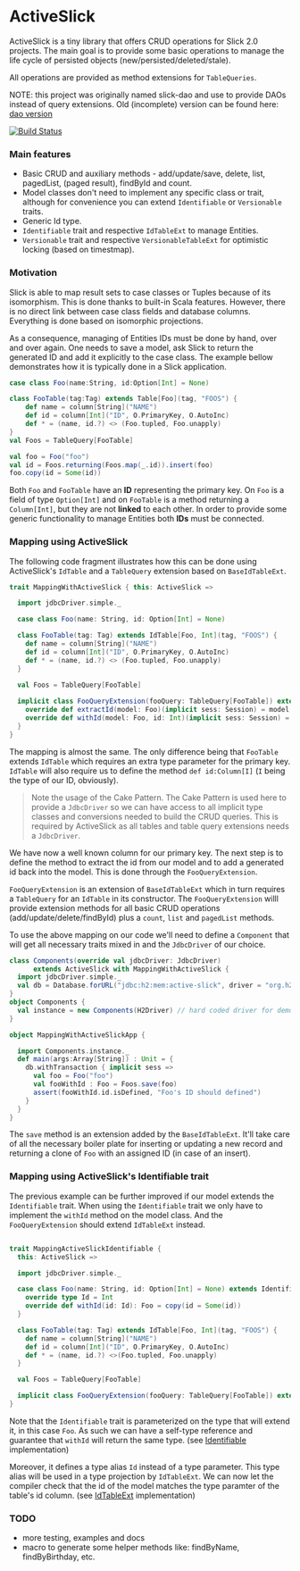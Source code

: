 # ActiveSlick

ActiveSlick is a tiny library that offers CRUD operations for Slick 2.0 projects. The main goal is to provide some basic operations to manage the life cycle of persisted objects (new/persisted/deleted/stale).

All operations are provided as method extensions for `TableQueries`. 

NOTE: this project was originally named slick-dao and use to provide DAOs instead of query extensions.
Old (incomplete) version can be found here: [dao version](https://github.com/strongtyped/active-slick/tree/dao-active-record)

[![Build Status](https://travis-ci.org/strongtyped/active-slick.svg?branch=develop)](https://travis-ci.org/strongtyped/active-slick)

### Main features
- Basic CRUD and auxiliary methods - add/update/save, delete, list, pagedList, (paged result), findById and count.
- Model classes don't need to implement any specific class or trait,
  although for convenience you can extend `Identifiable` or `Versionable` traits.  
- Generic Id type. 
- `Identifiable` trait and respective `IdTableExt` to manage Entities.
- `Versionable` trait and respective `VersionableTableExt` for optimistic locking (based on timestmap).


### Motivation

Slick is able to map result sets to case classes or Tuples because of its isomorphism. This is done thanks to built-in Scala features. However, there is no direct link between case class fields and database columns. Everything is done based on isomorphic projections.

As a consequence, managing of Entities IDs must be done by hand, over and over again. One needs to save a model, ask Slick to return the generated ID and add it explicitly to the case class.  The example bellow demonstrates how it is typically done in a Slick application.  

```scala
case class Foo(name:String, id:Option[Int] = None)

class FooTable(tag:Tag) extends Table[Foo](tag, "FOOS") {
    def name = column[String]("NAME")
    def id = column[Int]("ID", O.PrimaryKey, O.AutoInc)
    def * = (name, id.?) <> (Foo.tupled, Foo.unapply)
}
val Foos = TableQuery[FooTable]

val foo = Foo("foo")
val id = Foos.returning(Foos.map(_.id)).insert(foo)
foo.copy(id = Some(id))
```

Both `Foo` and `FooTable` have an **ID** representing the primary key. On `Foo` is a field of type `Option[Int]` and on `FooTable` is a method returning a `Column[Int]`, but they are not **linked** to each other. In order to provide some generic functionality to manage Entities both **IDs** must be connected.

### Mapping using ActiveSlick
The following code fragment illustrates how this can be done using ActiveSlick's `IdTable` and a `TableQuery` extension based on `BaseIdTableExt`.

```scala
trait MappingWithActiveSlick { this: ActiveSlick =>

  import jdbcDriver.simple._

  case class Foo(name: String, id: Option[Int] = None)

  class FooTable(tag: Tag) extends IdTable[Foo, Int](tag, "FOOS") {
    def name = column[String]("NAME")
    def id = column[Int]("ID", O.PrimaryKey, O.AutoInc)
    def * = (name, id.?) <> (Foo.tupled, Foo.unapply)
  }

  val Foos = TableQuery[FooTable]
  
  implicit class FooQueryExtension(fooQuery: TableQuery[FooTable]) extends BaseIdTableExt[Foo, Int](fooQuery) {
    override def extractId(model: Foo)(implicit sess: Session) = model.id
    override def withId(model: Foo, id: Int)(implicit sess: Session) = model.copy(id = Some(id))
  }
}
```

The mapping is almost the same. The only difference being that `FooTable` extends `IdTable` which requires an extra type parameter for the primary key. `IdTable` will also require us to define the method `def id:Column[I]` (`I` being the type of our ID, obviously). 

> Note the usage of the Cake Pattern. The Cake Pattern is used here to provide a `JdbcDriver` so we can have access to all implicit type classes and conversions needed to build the CRUD queries. This is required by ActiveSlick as all tables and table query extensions needs a `JdbcDriver`.

We have now a well known column for our primary key. The next step is to define the method to extract the id from our model and to add a generated id back into the model. This is done through the `FooQueryExtension`. 

`FooQueryExtension` is an extension of `BaseIdTableExt` which in turn requires a `TableQuery` for an `IdTable` in its constructor. The `FooQueryExtension` willl provide extension methods for all basic CRUD operations (add/update/delete/findById) plus a `count`, `list` and `pagedList` methods.  

To use the above mapping on our code we'll need to define a `Component` that will get all necessary traits mixed in and the `JdbcDriver` of our choice. 

```scala
class Components(override val jdbcDriver: JdbcDriver) 
      extends ActiveSlick with MappingWithActiveSlick {
  import jdbcDriver.simple._
  val db = Database.forURL("jdbc:h2:mem:active-slick", driver = "org.h2.Driver")
}
object Components {
  val instance = new Components(H2Driver) // hard coded driver for demo purpose
}

object MappingWithActiveSlickApp {

  import Components.instance._
  def main(args:Array[String]) : Unit = {
    db.withTransaction { implicit sess =>
      val foo = Foo("foo")
      val fooWithId : Foo = Foos.save(foo)
      assert(fooWithId.id.isDefined, "Foo's ID should defined")
    }
  }
}

``` 

The `save` method is an extension added by the `BaseIdTableExt`. It'll take care of all the necessary boiler plate for inserting or updating a new record and returning a clone of `Foo` with an assigned ID (in case of an insert). 


### Mapping using ActiveSlick's Identifiable trait

The previous example can be further improved if our model extends the `Identifiable` trait. When using the `Identifiable` trait we only have to implement the `withId` method on the model class. And the `FooQueryExtension` should extend `IdTableExt` instead.  

```scala

trait MappingActiveSlickIdentifiable {
  this: ActiveSlick =>

  import jdbcDriver.simple._

  case class Foo(name: String, id: Option[Int] = None) extends Identifiable[Foo] {
    override type Id = Int
    override def withId(id: Id): Foo = copy(id = Some(id))
  }

  class FooTable(tag: Tag) extends IdTable[Foo, Int](tag, "FOOS") {
    def name = column[String]("NAME")
    def id = column[Int]("ID", O.PrimaryKey, O.AutoInc)
    def * = (name, id.?) <>(Foo.tupled, Foo.unapply)
  }

  val Foos = TableQuery[FooTable]

  implicit class FooQueryExtension(fooQuery: TableQuery[FooTable]) extends IdTableExt[Foo](fooQuery)
}

```
Note that the `Identifiable` trait is parameterized on the type that will extend it, in this case `Foo`. As such we can have a self-type reference and guarantee that `withId` will return the same type. 
(see [Identifiable](https://github.com/strongtyped/active-slick/blob/develop/src/main/scala/io/strongtyped/active/slick/models/Identifiable.scala) implementation)

Moreover, it defines a type alias `Id` instead of a type parameter. This type alias will be used in a type projection by `IdTableExt`. We can now let the compiler check that the id of the model matches the type paramter of the table's id column. 
(see [IdTableExt](https://github.com/strongtyped/active-slick/blob/develop/src/main/scala/io/strongtyped/active/slick/QueryExtensions.scala#L94) implementation)

### TODO
- more testing, examples and docs
- macro to generate some helper methods like: findByName, findByBirthday, etc.
